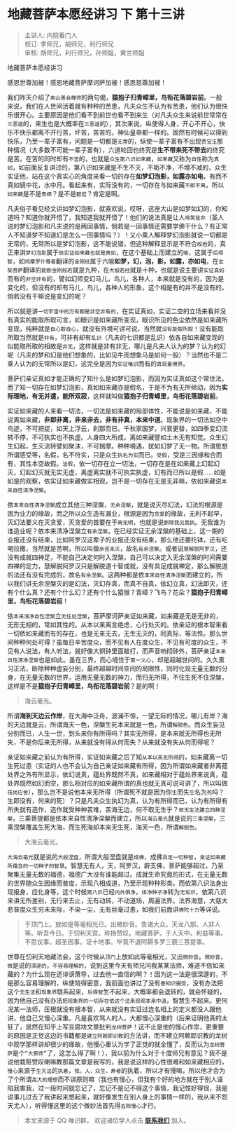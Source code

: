 # 地藏菩萨本愿经讲习 下 第十三讲

> 主讲人: 内院看门人 <br />
> 校订: 李师兄，胡师兄，利行师兄 <br />
> 审核: 胡师兄，利行师兄，孙师姐，黄兰师姐 <br />

地藏菩萨本愿经讲习

感恩世尊加被！感恩地藏菩萨摩诃萨加被！感恩慈尊加被！

我们昨天介绍了`夹山善会禅师`的两句偈，**猿抱子归青嶂里，鸟衔花落碧岩前**。一般来说，我们在人世间活着就有种种的苦患，凡夫众生不认为有苦患，他们认为很快乐很开心。主要原因是他们看不到前世也看不到来生（对凡夫众生来说前世常常在`三恶道`的，来生也是大概率在`三恶道`的），其次来说，纵使得人身，开心不开心，快乐不快乐都离不开行苦，坏苦，苦苦的，神仙皇帝都一样的。固然有时候可以得到快乐，乃至一辈子富有，问题是一切都是`无常`的，纵使一辈子富有不出现`贾宝玉`那种情况（大多数不可能一辈子富有），六道轮回也终究是**生不带来死不带去**的终究是苦。在苦的同时却有`不苦`的，也就是`众生第八识如来藏`，`如来藏`又称为`自性`称为`真如`，如前面反复讲过的，第八识如来藏是不生不灭，不垢不净，不增不减的，众生实证他，站在这个真实心的角度来看一切的存在**如梦幻泡影，如露亦如电**，有而不真如镜中花，水中月。看起来有，实际没有的，一切存在与如来藏`不即不离`，所以`如来藏`是不是`青嶂`？是不是`碧岩`？肯定是啊。

凡夫俗子看见经文讲如梦幻泡影，就喜欢说，哎呀，这座大山是如梦如幻的，你知道吗？知道你就开悟了，我知道我就开悟了！他们的说法真是让人`啼笑皆非`（圣人说的梦幻泡影和凡夫说的是两回事情，倘若是一回事情还需要学佛干什么？有正常人不知道梦不知道幻是怎么一回事情吗？）！又小乘人解释梦幻泡影就说一切都是无常的，无常所以是梦幻泡影，这不能说错，但这种解释显示是不符合`般若`的，真正来讲`梦幻泡影`属于`依实证如来藏也就是真如`，在这个基础上而建立的`喻`，这属于`后得智`，如`鸠摩罗什尊者`翻译的`金刚经`属于六喻**如梦，幻，泡，影，如露，亦如电**，在`玄奘菩萨`翻译的`能断金刚般若`就是九种，在`大般若经`就是十种，也就是说主要讲`实证真如`而有的`非空非有`的，譬如幻师变幻马儿，鸟儿，各种人，本来就是没有的，因为是变化的，但没有的却有马儿，鸟儿，各种人的形象，这个相是有的并不是没有的，倘若没有干嘛说是变幻的呢？

所以就是讲`一切宇宙中的万有都是非空非有的`，在实证真如，实证二空的立场来看并没有真实的能取所取可言，如眼识是如来藏所变现，眼识所见的色尘依然是如来藏所变现，纯粹就是`自心取自心`，就没有外境可讲可说，当然就`没有能取所取`！没有能取所取当然就是`非有`，可非有却有`乱识`（凡夫的七识都是乱识）依各自如来藏变现的似能取所取的相故是`非无`，这样就是非有非无，哪儿是凡夫人认为的梦？认为的幻呢（凡夫的梦和幻是他们想象的，比如见牛而想象马是如何一般）？当然也不是二乘人认为的无常所以是幻，这完全是因为`实证唯识`而有的`真现量境界`。

菩萨们亲证真如才能正确的了知什么是如梦幻泡影，而因为实证真如这个常住法，而了知一切存在如梦幻泡影，真如如来藏亦是假名，于是不为有无所倾动，因为**实际理地，有无并遣，能所双寂**，这样就叫做**猿抱子归青嶂里，鸟衔花落碧岩前**。

实证如来藏的人来看一切法，一切法是如来藏的局部体性，不能说是如来藏，不能说离如来藏，**非即非离，非来非去，非有非真，本来中道**。现象界的一切法如空中鸟迹，不可把捉，如天上浮云，刹那而已。千秋家国梦，兴衰更替，如四季变幻流转不停，不可执实也不执虚。人身四大所成，离如来藏譬如土木无有知觉。众生幻生幻起，生灭流转譬如聚沫，不可揣摩。种种境遇，犹如幻梦了无一物。所谓思想所谓感受等，名假，名不符实，只是众生`执名为实`而已。`受假`，受是三因缘和合而有，其性本空故假。`法假`，依一切存在立一切法，一切存在是在如来藏上幻起幻灭，幻起幻灭就无实无虚，离虚离实就不可执实执虚，幻有而已所以是假……如是如是的观察，依实证如来藏做实相观，岂不是一切存在无是无非嘛，依如来藏说`本来自性清净涅槃`。

依`本来自性清净涅槃`成立其他三种涅槃，`无余涅槃`，就是说灭尽幻法，幻法的根源是因为业力的缘故，而之所以众生造有漏业，根源是因为`贪爱`的缘故，无利不起早，灭幻法要义在灭贪爱，灭贪爱的首要在于`离无明`，也就是说`断除我见我执`。无我谁为谁造业呢？依本来清净涅槃立`有余涅槃`，在已经实证无余涅槃的基础上，这一期的业报还没有结束，比如阿罗汉这辈子的业报还没有结束，那么他还要托钵，还有吃喝拉撒，当然就是苦啊，所以叫做`余苦未灭`，故名`有余涅槃`。或者说`慧解脱阿罗汉`，还没有成就四神足，不能自己决定何时入涅槃，自己可以决定入无余涅槃的时间需要四禅的定力，慧解脱阿罗汉只是解脱道十智成就，没有具足成就禅定，那么解脱道的法还有没有完成的，故名`有余涅槃`。这两种都是依`本来自性清净涅槃`而建立的，所以我们讲无余涅槃灭的是幻法，灭幻存真，而真不自真，依幻立真，幻法即灭，还有个什么真？还有个什么幻？还有个什么猿猴？青嶂？飞鸟？花朵？**猿抱子归青嶂里，鸟衔花落碧岩前**！

依`本来清净自性涅槃`立`无住处涅槃`，菩萨摩诃萨亲证如来藏，如来藏是无是无非的，无形无相的，常如其性的。从本以来离言绝虑，心行处灭的。依亲证的根本智来看一切依如来藏而有的存在，也是无来无去，无生无灭的，同真际，等法性。那么世间种种何处可得？虽每日辛苦度众，而不见有人在度众生，不见有可度的众生，不见有人说法，有人听法，就好像大铜钟里面敲打，而声音响彻钟外，菩萨亲证`本来自性清净涅槃`也是如此。虽在三界，而心境住于`第一义心`，却是超越世间的。久久熏习正法，断除种种虚妄分别，最终超越时间空间的局限性，同时化现无量无数的分身，在无量无数的世界，运用无量无数的神力，而归无所得，不住生死不住涅槃，这样是不是**猿抱子归青嶂里，鸟衔花落碧岩前**？是的啊！

> 海云毫光。

所谓**海到天边云作岸**，在大海中泛舟，波澜不惊，一望无际的情况，哪儿有岸？海的天边就是云，所谓海天一色，涅槃生死本来就是一色，所谓`解脱色`。而众生妄见分别而已，人生一世，到头来你有所得吗？其实无所得，是本来就无所得也无所失，不是你后来无所得，从来就没有得从何而失？从来就没有失从何而得呢？

亲证如来藏之前认为有所得，实证如来藏之后了知`从本以来无所得`的，如来藏离一切生死过患（实证的人也不会认为自己亲证如来藏有所得，因为所谓如来藏者非离蕴处界之外有所显示，依幻说真，蕴处界既然不真，如来藏相对于蕴处界来说真，蕴处界既然如幻而空，那么相对应的如来藏所谓的真也就无真可说可讲了，所以叫做`筏尚应舍`），那么岂不是说他本来无所得（所谓死不就是因为你`生`而失`生`名为`死`吗？生即没有，何来的死）？只是凡夫众生执幻为真，认为有所得而已，认为有所得有所失就有造作，造作就受种种苦难，苦海无边，何不取无生乎？`依无生法建立四种涅槃`，三乘菩提都是依本来自性清净涅槃而建立，所以`海云毫光`就是说的`三乘涅槃`，三乘涅槃覆盖生死大海，而生死海却本来无生死，海天一色，所谓`解脱色`。

> 大海云毫光。

`大海云毫光`就是说的`大般涅盘`，所谓大般涅盘就是`成佛`，成佛`具足一切种智`，`亲证如来藏所蕴含的一切种子的智慧`。智慧无有人，天，阿罗汉，辟支佛，菩萨能够超过，乃至聚集无量无数的福德，福德广大没有谁能超过。成就生命究竟的形式，在无量无数的世界随众生因缘而普度，示现八相成道，乃至示现种种形类。而依第八识法身出现报身，应化身等，这个时候`第八识`已经`内外俱净`，`体净种子净`转为`无垢识`，依第八识来讲无所差别，无行来去止，无有动转，不动道场，周遍法界，法界海慧，大慈大悲普度众生穷未来际，不染一尘，无有丝毫过患，如我们前面讲`佛陀十力`等详说。

> 于顶门上。放如是等毫相光已。出微妙音。告诸大众。天龙八部。人非人等。听吾今日。于忉利天宫。称扬赞叹。地藏菩萨。于人天中。利益等事。不思议事。超圣因事。证十地事。毕竟不退阿耨多罗三藐三菩提事。

世尊在忉利天地藏法会，这个时候从`顶门`上放如此等毫相光，又出`微妙音`。`微妙音`，`微`是说的`深邃的`，`不容易理解的`，说到这里今天有师兄问我某某法师，难道不信如来藏的？为什么现在还诽谤萧导，过去他一直信的啊？！因为这一法是很深邃的，不是那么容易理解的，纵使晓得密意，我前面也讲过了没有`善知识摄受`，没有办法把这个`无生法`和`现象界`联系起来，`后得智`生不起来，大概率都会退转的，就会怀疑的，因为他自己没有办法`把现象界的一切存在依这个法来现观本来中道`，智慧生不起来。更何况某一法师，压根就没有根本智，从来就没有实证过连名相上的定义都没人跟他讲，他自己又慢心深重。凡是喜欢骂人的人，大都慢心深重的（后来证明他真的太狂了，居然在知乎上写豆腐块文章批判`龙树菩萨`！这不止是他的慢心作祟，更重要的原因是正觉这边的书籍都是`建立阿赖耶识教`的方法讲，而不建立阿赖耶识教的龙树中观学那样讲却很少的缘故，他慢心重认为学了正觉的就全懂了，反而认为`龙树菩萨`是个`“大邪师”`了，这怎么得了啊！），我以前为什么对于十度师兄有意见？我不是说他栽赃赞叹喇嘛教那篇文章是我写的，我是说这样的心性很难和如来藏相应的，`慢心`来源于`生灭法`的`执着`，`我，人，众生，寿者`的执着，所以才有慢嘛，所以他才会为了个所谓`高大的理想`而不讲原则嘛（我也有慢心，但我有个好的地方就在于别人诬陷我害我，过一段时间就忘记了，忘记不是记不得这个事情，我记性好得很，我是说事儿过去了我讲起来想起来，就好像发生在别人身上的事情一样的，我从来不怨天尤人），听得懂这里的这个微妙法首先得`去除慢心`才行。

> 本文来源于 QQ 唯识群， 欢迎诸位学人点击 **[联系我们](https://mp.weixin.qq.com/s/lZCfWjmLjgNR165Tx4_bCQ)** 加入。

